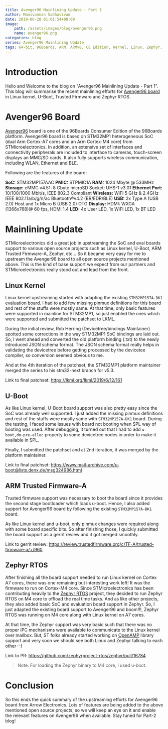 ```yaml
---
title: Avenger96 Mainlining Update - Part 1
author: Manivannan Sadhasivam
date: 2019-06-28 01:01:54+00:00
image:
    path: /assets/images/blog/avenger96.png
    name: avenger96.png
categories: blog
series: Avenger96 Mainlining Update
tags: 64-bit, 96Boards, ARM, ARMv8, CE Edition, Kernel, Linux, Zephyr, STMicroelectronics, STM32MP1, U-Boot, TF-A, Mainlining, Devicetree, Pinctrl, GPIO, Upstream, Avenger96, ARMv7, Cortex-M4
---
```


# Introduction

Hello and Welcome to the blog on "Avenger96 Mainlining Update - Part 1". This
blog will summarise the recent mainlining efforts for [Avenger96 board](https://www.96boards.org/product/avenger96/) in Linux kernel, U-Boot, Trusted Firmware and
Zephyr RTOS.

# Avenger96 Board

[Avenger96](https://www.96boards.org/product/avenger96/) board is one of the
96Boards Consumer Edition of the 96Boards platform. Avenger96 board is based
on STM32MP1 heterogeneous SoC (dual Arm Cortex-A7 cores and an Arm Cortex-M4
core) from STMicroelectronics. In addition, an extensive set of interfaces and
connectivity peripherals are included to interface to cameras, touch-screen
displays an MMC/SD cards. It also fully supports wireless communication,
including WLAN, Ethernet and BLE.

Following are the features of the board:

**SoC:** STM32MP157AAC
**PMIC:** STPMIC1A
**RAM:** 1024 Mbyte @ 533MHz
**Storage:** eMMC v4.51: 8 Gbyte
         microSD Socket: UHS-1 v3.01
**Ethernet Port:** 10/100/1000 Mbit/s, IEEE 802.3 Compliant
**Wireless:** WiFi 5 GHz & 2.4GHz IEEE 802.11a/b/g/n/ac
          Bluetooth®v4.2 (BR/EDR/BLE)
**USB:** 2x Type A (USB 2.0) Host and 1x Micro B (USB 2.0) OTG
**Display:** HDMI: WXGA (1366x768)@ 60 fps, HDMI 1.4
**LED:** 4x User LED, 1x WiFi LED, 1x BT LED

# Mainlining Update

STMicroelectronics did a great job in upstreaming the SoC and eval boards
support to various open source projects such as Linux kernel, U-Boot, ARM Trusted
Firmware-A, Zephyr, etc... So it became very easy for me to upstream the
Avenger96 board to all open source projects mentioned above. This is the
kind of base support we expect from our partners and STMicroelectronics really
stood out and lead from the front.

## Linux Kernel

Linux kernel upstreaming started with adapting the existing `STM32MP157A-DK1`
evaluation board. I had to add few missing pinmux definitions for this board
and rest of the stuffs were mostly same. At that time, only basic features were
supported in mainline for STM32MP1, so just enabled the ones which were
supported and submitted the patchset to LKML.

During the initial review, Rob Herring (Devicetree/bindings Maintainer) spotted
some corrections in the way STM32MP1 SoC bindings are laid out. So, I went ahead
and converted the old platform binding (.txt) to the newly introduced JSON schema
format. The JSON schema format really helps in validating the devicetree before
getting processed by the devicetee compiler, so conversion seemed obvious to me.

And at the 4th iteration of the patchset, the STM32MP1 platform maintainer
merged the series to his stm32-next branch for v5.3.

Link to final patchset: https://lkml.org/lkml/2019/6/12/161

## U-Boot

As like Linux kernel, U-Boot board support was also pretty easy since the SoC
was already well supported. I just added the missing pinmux definitions and
rest of the stuffs were mostly same with `STM32MP157A-DK1` board. During the
testing, I faced some issues with board not booting when SPL way of booting
was used. After debugging, it turned out that I had to add `u-boot,dm-pre-alloc`
property to some devicetree nodes in order to make it available in SPL.

Finally, I submitted the patchset and at 2nd iteration, it was merged by the
platform maintainer.

Link to final patchset: https://www.mail-archive.com/u-boot@lists.denx.de/msg324986.html

## ARM Trusted Firmware-A

Trusted firmware support was necessary to boot the board since it provides
the second stage bootloader which loads u-boot. Hence, I also added
support for Avenger96 board by following the existing `STM32MP157A-DK1` board.

As like Linux kernel and u-boot, only pinmux changes were required along with
some board specific bits. So after finishing those, I quickly submitted the
board support as a gerrit review and it got merged smoothly.

Link to gerrit review: https://review.trustedfirmware.org/c/TF-A/trusted-firmware-a/+/960

## Zephyr RTOS

After finishing all the board support needed to run Linux kernel on Cortex A7
cores, there was one remaining but interesting work left! It was the firmware
to run on Cortex-M4 core. Since STMicroelectronics has been contributing
heavily to the [Zephyr RTOS](https://github.com/zephyrproject-rtos/zephyr)
project, they decided to run Zephyr RTOS on M4 core to offload the real time
tasks. And as like other projects, they also added basic SoC and evaluation
board support in Zephyr. So, I just adapted the existing board support to
Avenger96 and boom!!!, Zephyr RTOS was running on M4 core along with Linux
kernel on A7 cores.

At that time, the Zephyr support was very basic such that there was no proper
IPC mechanisms were available to communicate to the Linux kernel over mailbox. But,
ST folks already started working on [OpenAMP](https://github.com/OpenAMP/open-amp)
library support and very soon we should see both Linux and Zephyr talking to
each other :-)

Link to PR: https://github.com/zephyrproject-rtos/zephyr/pull/16784

> Note: For loading the Zephyr binary to M4 core, I used u-boot.

# Conclusion

So this ends the quick summary of the upstreaming efforts for Avenger96
board from Arrow Electronics. Lots of features are being added to the above
mentioned open source projects, so we will keep an eye on it and enable the
relevant features on Avenger96 when available. Stay tuned for Part-2 blog!
